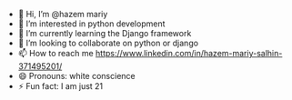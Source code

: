 - 👋 Hi, I’m @hazem mariy
- 👀 I’m interested in python development
- 🌱 I’m currently learning the Django framework 
- 💞️ I’m looking to collaborate on python or django
- 📫 How to reach me https://www.linkedin.com/in/hazem-mariy-salhin-371495201/
- 😄 Pronouns: white conscience
- ⚡ Fun fact: I am just 21

<!---
hazemzk/hazemzk is a ✨ special ✨ repository because its `README.md` (this file) appears on your GitHub profile.
You can click the Preview link to take a look at your changes.
--->

